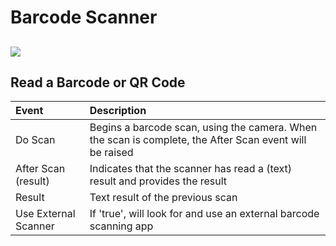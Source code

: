 # Barcode Scanner

## ![](https://thunkable.gitbooks.io/thunkable-docs/content/assets/barcode-scanner-icon.png)   <a id="thunkable-for-android-&#x2764;"></a>

## Read a Barcode or QR Code  <a id="detect-an-objects-proximity-to-phone"></a>

| Event | Description |
| :--- | :--- |
| Do Scan | Begins a barcode scan, using the camera. When the scan is complete, the After Scan event will be raised |
| After Scan \(result\) | Indicates that the scanner has read a \(text\) result and provides the result |
| Result | Text result of the previous scan |
| Use External Scanner | If 'true', will look for and use an external barcode scanning app |

